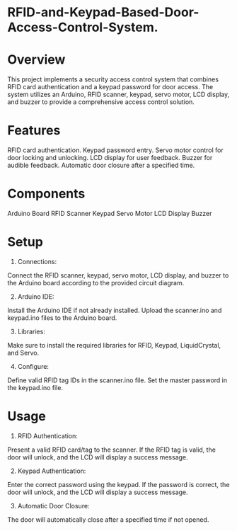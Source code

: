 # RFID-and-Keypad-Based-Door-Access-Control-System.

# Overview
This project implements a security access control system that combines RFID card authentication and a keypad password for door access. The system utilizes an Arduino, RFID scanner, keypad, servo motor, LCD display, and buzzer to provide a comprehensive access control solution.

# Features
RFID card authentication.
Keypad password entry.
Servo motor control for door locking and unlocking.
LCD display for user feedback.
Buzzer for audible feedback.
Automatic door closure after a specified time.

# Components
Arduino Board
RFID Scanner
Keypad
Servo Motor
LCD Display
Buzzer

# Setup
1. Connections:

Connect the RFID scanner, keypad, servo motor, LCD display, and buzzer to the Arduino board according to the provided circuit diagram.

2. Arduino IDE:

Install the Arduino IDE if not already installed.
Upload the scanner.ino and keypad.ino files to the Arduino board.

3. Libraries:

Make sure to install the required libraries for RFID, Keypad, LiquidCrystal, and Servo.

4. Configure:

Define valid RFID tag IDs in the scanner.ino file.
Set the master password in the keypad.ino file.

# Usage
1) RFID Authentication:

Present a valid RFID card/tag to the scanner.
If the RFID tag is valid, the door will unlock, and the LCD will display a success message.

2) Keypad Authentication:

Enter the correct password using the keypad.
If the password is correct, the door will unlock, and the LCD will display a success message.

3) Automatic Door Closure:

The door will automatically close after a specified time if not opened.
